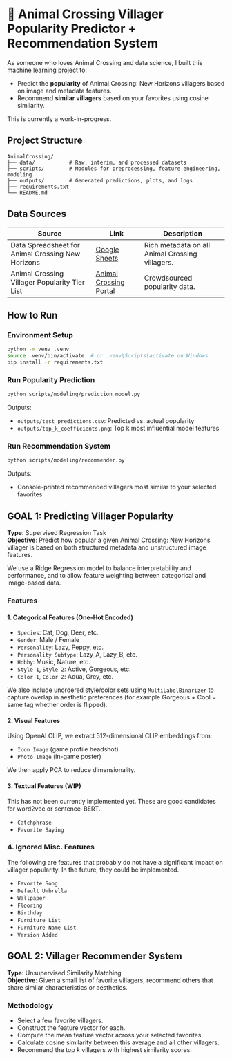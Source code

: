 # :palm_tree: Animal Crossing Villager Popularity Predictor + Recommendation System
As someone who loves Animal Crossing and data science, I built this machine learning project to:
* Predict the **popularity** of Animal Crossing: New Horizons villagers based on image and metadata 
  features.
* Recommend **similar villagers** based on your favorites using cosine similarity.

This is currently a work-in-progress.
## Project Structure
```
AnimalCrossing/
├── data/           # Raw, interim, and processed datasets
├── scripts/        # Modules for preprocessing, feature engineering, modeling
├── outputs/        # Generated predictions, plots, and logs
├── requirements.txt
└── README.md
```

## Data Sources
| Source                                                            | Link                                                                                                                     | Description                                                |
|-------------------------------------------------------------------|--------------------------------------------------------------------------------------------------------------------------|------------------------------------------------------------|
| Data Spreadsheet for Animal Crossing New Horizons | [Google Sheets](https://docs.google.com/spreadsheets/d/13d_LAJPlxMa_DubPTuirkIV4DERBMXbrWQsmSh8ReK4/edit?usp=drive_link) | Rich metadata on all Animal Crossing villagers.            |
| Animal Crossing Villager Popularity Tier List                     | [Animal Crossing Portal](https://www.animalcrossingportal.com/tier-lists/new-horizons/all-villagers/)                    | Crowdsourced popularity data. |

## How to Run
### Environment Setup
``` bash
python -m venv .venv
source .venv/bin/activate  # or .venv\Scripts\activate on Windows
pip install -r requirements.txt
```
### Run Popularity Prediction
```bash
python scripts/modeling/prediction_model.py
```
Outputs:
* `outputs/test_predictions.csv`: Predicted vs. actual popularity
* `outputs/top_k_coefficients.png`: Top k most influential model features
### Run Recommendation System
```bash
python scripts/modeling/recommender.py
```
Outputs:
* Console-printed recommended villagers most similar to your selected favorites
## GOAL 1: Predicting Villager Popularity
**Type**: Supervised Regression Task  
**Objective**: Predict how popular a given Animal Crossing: New Horizons villager is based on both 
structured metadata and unstructured image features.

We use a Ridge Regression model to balance interpretability and performance, and to allow 
feature weighting between categorical and image-based data.
### Features
#### 1. Categorical Features (One-Hot Encoded)
* `Species`: Cat, Dog, Deer, etc.
* `Gender`: Male / Female
* `Personality`: Lazy, Peppy, etc.
* `Personality Subtype`: Lazy_A, Lazy_B, etc.
* `Hobby`: Music, Nature, etc.
* `Style 1`, `Style 2`: Active, Gorgeous, etc.
* `Color 1`, `Color 2`: Aqua, Grey, etc.

We also include unordered style/color sets using `MultiLabelBinarizer` to capture overlap in 
  aesthetic preferences (for example Gorgeous + Cool = same tag whether order is flipped).
#### 2. Visual Features
Using OpenAI CLIP, we extract 512-dimensional CLIP embeddings from:
* `Icon Image` (game profile headshot)
* `Photo Image` (in-game poster)

We then apply PCA to reduce dimensionality.

#### 3. Textual Features (WIP)
This has not been currently implemented yet. These are good candidates for word2vec or 
sentence-BERT.
* `Catchphrase`
* `Favorite Saying`

### 4. Ignored Misc. Features
The following are features that probably do not have a significant impact on villager popularity.
In the future, they could be implemented.
* `Favorite Song`
* `Default Umbrella`
* `Wallpaper`
* `Flooring`
* `Birthday`
* `Furniture List`
* `Furniture Name List`
* `Version Added`

## GOAL 2: Villager Recommender System
**Type**: Unsupervised Similarity Matching  
**Objective**: Given a small list of favorite villagers, recommend others that share similar 
characteristics or aesthetics.

### Methodology
* Select a few favorite villagers.
* Construct the feature vector for each.
* Compute the mean feature vector across your selected favorites.
* Calculate cosine similarity between this average and all other villagers.
* Recommend the top $k$ villagers with highest similarity scores.